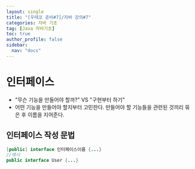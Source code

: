 ```yaml
---
layout: single
title: "[우테코 준비#7]/자바 강의#7"
categories: 자바 기초
tag: [Java 자바기초]
toc: true
author_profile: false
sidebar:
  nav: "docs"
---
```


# 인터페이스

- "무슨 기능을 만들어야 할까?" VS "구현부터 하기"
- 어떤 기능을 만들어야 할지부터 고민한다. 만들어야 할 기능들을 관련된 것끼리 묶은 후 이름을 지어준다.

## 인터페이스 작성 문법

```java
[public] interface 인터페이스이름 {...}
//예시
public interface User {...}
```
